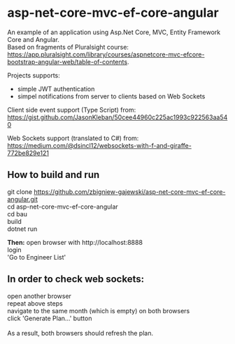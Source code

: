 # asp-net-core-mvc-ef-core-angular #
An example of an application using Asp.Net Core, MVC, Entity Framework Core and Angular.<br/>
Based on fragments of Pluralsight course:
https://app.pluralsight.com/library/courses/aspnetcore-mvc-efcore-bootstrap-angular-web/table-of-contents.

Projects supports:
- simple JWT authentication
- simpel notifications from server to clients based on Web Sockets

Client side event support (Type Script) from:<br/>
https://gist.github.com/JasonKleban/50cee44960c225ac1993c922563aa540

Web Sockets support (translated to C#) from:<br/>
https://medium.com/@dsincl12/websockets-with-f-and-giraffe-772be829e121


## How to build and run ##
git clone https://github.com/zbigniew-gajewski/asp-net-core-mvc-ef-core-angular.git<br/>
cd asp-net-core-mvc-ef-core-angular<br/>
cd bau<br/>
build<br/>
dotnet run<br/>

**Then:**
open browser with http://localhost:8888<br/>
login<br/>
'Go to Engineer List'<br/>

## In order to check web sockets: ##
open another browser<br/>
repeat above steps<br/>
navigate to the same month (which is empty) on both browsers<br/>
click 'Generate Plan...' button<br/>
<br/>
As a result, both browsers should refresh the plan.

